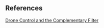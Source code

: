 


## References

[Drone Control and the Complementary Filter](https://www.youtube.com/watch?v=whSw42XddsU)
